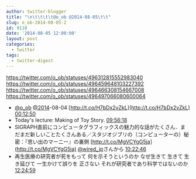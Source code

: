```yaml
---
author: twitter-blogger
title: "\n\t\t\t\t@o_ob @2014-08-05\t\t"
slug: o_ob-2014-08-05-2
id: 9110
date: '2014-08-05 12:00:00'
layout: post
categories:
  - twitter
tags:
  - twitter-digest
---
```


https://twitter.com/o_ob/statuses/496312815552983040 https://twitter.com/o_ob/statuses/496459648103227392 https://twitter.com/o_ob/statuses/496466308154667008 https://twitter.com/o_ob/statuses/496497066080600064  

*   [@o_ob](https://twitter.com/o_ob) [@2014](https://twitter.com/2014)-08-04 [http://t.co/H7bDx2vZkL](http://t.co/H7bDx2vZkL) [00:12:50](https://twitter.com/o_ob/statuses/496312815552983040)
*   Today's lecture: Making of Toy Story. [09:56:18](https://twitter.com/o_ob/statuses/496459648103227392)
*   SIGRAPH直前にコンピュータグラフィックスの魅力的な話がたくさん．まだまだ新しいことたくさんある／スタジオジブリの（コンピューターの）秘密：『思い出のマーニー』の裏側 [http://t.co/MgVCYgG5ja](http://t.co/MgVCYgG5ja) [@wired_jp](https://twitter.com/wired_jp)さんから [10:22:46](https://twitter.com/o_ob/statuses/496466308154667008)
*   再生医療の研究者が死をもって 何を示そうというのか なぜ生きて 生きて 生き延びて 一生かけて誤りを 正さない それが研究者であり科学ではないのか [12:24:59](https://twitter.com/o_ob/statuses/496497066080600064)